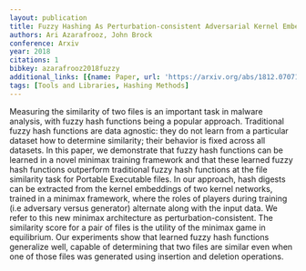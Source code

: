 ```yaml
---
layout: publication
title: Fuzzy Hashing As Perturbation-consistent Adversarial Kernel Embedding
authors: Ari Azarafrooz, John Brock
conference: Arxiv
year: 2018
citations: 1
bibkey: azarafrooz2018fuzzy
additional_links: [{name: Paper, url: 'https://arxiv.org/abs/1812.07071'}]
tags: [Tools and Libraries, Hashing Methods]
---
```

Measuring the similarity of two files is an important task in malware
analysis, with fuzzy hash functions being a popular approach. Traditional fuzzy
hash functions are data agnostic: they do not learn from a particular dataset
how to determine similarity; their behavior is fixed across all datasets. In
this paper, we demonstrate that fuzzy hash functions can be learned in a novel
minimax training framework and that these learned fuzzy hash functions
outperform traditional fuzzy hash functions at the file similarity task for
Portable Executable files. In our approach, hash digests can be extracted from
the kernel embeddings of two kernel networks, trained in a minimax framework,
where the roles of players during training (i.e adversary versus generator)
alternate along with the input data. We refer to this new minimax architecture
as perturbation-consistent. The similarity score for a pair of files is the
utility of the minimax game in equilibrium. Our experiments show that learned
fuzzy hash functions generalize well, capable of determining that two files are
similar even when one of those files was generated using insertion and deletion
operations.